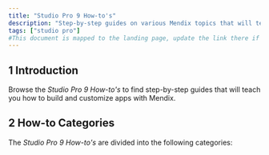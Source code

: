 ```yaml
---
title: "Studio Pro 9 How-to's"
description: "Step-by-step guides on various Mendix topics that will teach you how to build and customize apps."
tags: ["studio pro"]
#This document is mapped to the landing page, update the link there if renaming or moving the doc file.
---
```


## 1 Introduction

Browse the *Studio Pro 9 How-to's* to find step-by-step guides that will teach you how to build and customize apps with Mendix.

## 2 How-to Categories

The *Studio Pro 9 How-to's* are divided into the following categories:


